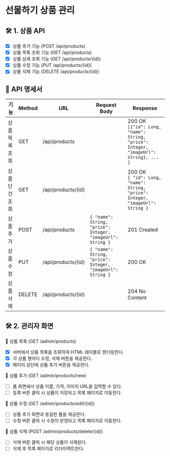 # 선물하기 상품 관리

## 🛠 1. 상품 API

- [x] 상품 추가 기능 (POST /api/products)
- [x] 상품 목록 조회 기능 (GET /api/products)
- [x] 상품 상세 조회 기능 (GET /api/products/{id})
- [x] 상품 수정 기능 (PUT /api/products/{id})
- [x] 상품 삭제 기능 (DELETE /api/products/{id})

## 🧾 API 명세서

| 기능       | Method | URL                | Request Body                                               | Response                                                                               |
|----------|--------|--------------------|------------------------------------------------------------|----------------------------------------------------------------------------------------|
| 상품 목록 조회 | GET    | /api/products      |                                                            | 200 OK<br>`[{"id": Long, "name": String, "price": Integer, "imageUrl": String}, ... ]` |
| 상품 단건 조회 | GET    | /api/products/{id} |                                                            | 200 OK<br>`{ "id": Long, "name": String, "price": Integer, "imageUrl": String }`       |
| 상품 추가    | POST   | /api/products      | `{ "name": String, "price": Integer, "imageUrl": String }` | 201 Created                                                                            |
| 상품 수정    | PUT    | /api/products/{id} | `{ "name": String, "price": Integer, "imageUrl": String }` | 200 OK                                                                                 |
| 상품 삭제    | DELETE | /api/products/{id} |                                                            | 204 No Content                                                                         |

## 🛠 2. 관리자 화면

📌 상품 목록 (GET /admin/products)

- [x] 서버에서 상품 목록을 조회하여 HTML 테이블로 렌더링한다.
- [x] 각 상품 행마다 수정, 삭제 버튼을 제공한다.
- [x] 페이지 상단에 상품 추가 버튼을 제공한다.

📌 상품 추가 (GET /admin/products/new)

- [ ] 폼 화면에서 상품 이름, 가격, 이미지 URL을 입력할 수 있다.
- [ ] 등록 버튼 클릭 시 상품이 저장되고 목록 페이지로 이동한다.

📌 상품 수정 (GET /admin/products/edit/{id})

- [ ] 상품 추가 화면과 동일한 폼을 제공한다.
- [ ] 수정 버튼 클릭 시 수정이 반영되고 목록 페이지로 이동한다.

📌 상품 삭제 (POST /admin/products/delete/{id})

- [ ] 삭제 버튼 클릭 시 해당 상품이 삭제된다.
- [ ] 삭제 후 목록 페이지로 리다이렉트한다.
